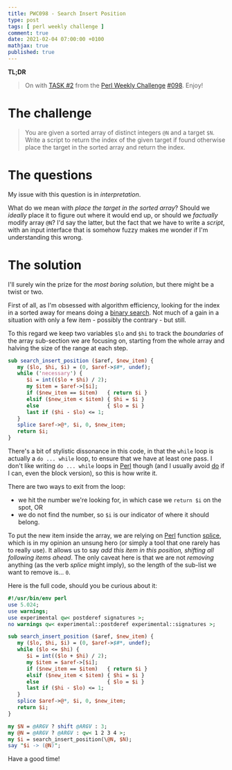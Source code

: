 ```yaml
---
title: PWC098 - Search Insert Position
type: post
tags: [ perl weekly challenge ]
comment: true
date: 2021-02-04 07:00:00 +0100
mathjax: true
published: true
---
```


**TL;DR**

> On with [TASK #2][] from the [Perl Weekly Challenge][] [#098][].
> Enjoy!

# The challenge

> You are given a sorted array of distinct integers `@N` and a target
> `$N`. Write a script to return the index of the given target if found
> otherwise place the target in the sorted array and return the index.

# The questions

My issue with this question is in *interpretation*.

What do we mean with *place the target in the sorted array*? Should we
*ideally* place it to figure out where it would end up, or should we
*factually* modify array `@N`? I'd say the latter, but the fact that we
have to write a *script*, with an input interface that is somehow fuzzy
makes me wonder if I'm understanding this wrong.

# The solution

I'll surely win the prize for the *most boring solution*, but there
might be a twist or two.

First of all, as I'm obsessed with algorithm efficiency, looking for the
index in a sorted away for means doing a [binary search][]. Not much of
a gain in a situation with only a few item - possibly the contrary - but
still.

To this regard we keep two variables `$lo` and `$hi` to track the
*boundaries* of the array sub-section we are focusing on, starting from
the whole array and halving the size of the range at each step.

```perl
sub search_insert_position ($aref, $new_item) {
   my ($lo, $hi, $i) = (0, $aref->$#*, undef);
   while ('necessary') {
      $i = int(($lo + $hi) / 2);
      my $item = $aref->[$i];
      if ($new_item == $item)   { return $i }
      elsif ($new_item < $item) { $hi = $i }
      else                      { $lo = $i }
      last if ($hi - $lo) <= 1;
   }
   splice $aref->@*, $i, 0, $new_item;
   return $i;
}
```

There's a bit of stylistic dissonance in this code, in that the `while`
loop is actually a `do ... while` loop, to ensure that we have at least
one pass. I don't like writing `do ... while` loops in [Perl][] though
(and I usually avoid [do][] if I can, even the block version), so this
is how write it.

There are two ways to exit from the loop:

- we hit the number we're looking for, in which case we `return $i` on
  the spot, OR
- we do not find the number, so `$i` is our indicator of where it should
  belong.

To put the new item inside the array, we are relying on [Perl][] function
[splice][], which is in my opinion an unsung hero (or simply a tool that
one rarely has to really use). It allows us to say *add this item in
this position, shifting all following items ahead*. The only caveat here
is that we are not *removing* anything (as the verb *splice* might
imply), so the length of the sub-list we want to remove is... `0`.

Here is the full code, should you be curious about it:

```perl
#!/usr/bin/env perl
use 5.024;
use warnings;
use experimental qw< postderef signatures >;
no warnings qw< experimental::postderef experimental::signatures >;

sub search_insert_position ($aref, $new_item) {
   my ($lo, $hi, $i) = (0, $aref->$#*, undef);
   while ($lo <= $hi) {
      $i = int(($lo + $hi) / 2);
      my $item = $aref->[$i];
      if ($new_item == $item)   { return $i }
      elsif ($new_item < $item) { $hi = $i }
      else                      { $lo = $i }
      last if ($hi - $lo) <= 1;
   }
   splice $aref->@*, $i, 0, $new_item;
   return $i;
}

my $N = @ARGV ? shift @ARGV : 3;
my @N = @ARGV ? @ARGV : qw< 1 2 3 4 >;
my $i = search_insert_position(\@N, $N);
say "$i -> (@N)";
```

Have a good time!


[Perl Weekly Challenge]: https://perlweeklychallenge.org/
[#098]: https://perlweeklychallenge.org/blog/perl-weekly-challenge-098/
[TASK #2]: https://perlweeklychallenge.org/blog/perl-weekly-challenge-098/#TASK2
[Perl]: https://www.perl.org/
[binary search]: https://en.wikipedia.org/wiki/Binary_search_algorithm
[do]: https://perldoc.perl.org/functions/do
[splice]: https://perldoc.perl.org/functions/splice
